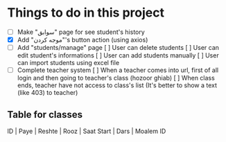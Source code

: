 # Things to do in this project

- [ ] Make "سوابق" page for see student's history
- [x] Add "موجه کردن"'s button action (using axios)
- [ ] Add "students/manage" page
    [ ] User can delete students
    [ ] User can edit student's informations
    [ ] User can add students manually
    [ ] User can import students using excel file
- [ ] Complete teacher system
    [ ] When a teacher comes into url, first of all login and then going to teacher's class (hozoor ghiab)
    [ ] When class ends, teacher have not access to class's list (It's better to show a text (like 403) to teacher)

## Table for classes
ID | Paye | Reshte | Rooz | Saat Start | Dars | Moalem ID